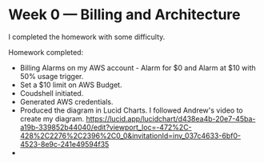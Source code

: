 # Week 0 — Billing and Architecture

I completed the homework with some difficulty. 
 
Homework completed: 
- Billing Alarms on my AWS account - Alarm for $0 and Alarm at $10 with 50% usage trigger. 
- Set a $10 limit on AWS Budget.
- Coudshell initiated.
- Generated AWS credentials. 
- Produced the diagram in Lucid Charts. I followed Andrew's video to create my diagram. https://lucid.app/lucidchart/d438ea4b-20e7-45ba-a19b-339852b44040/edit?viewport_loc=-472%2C-428%2C2276%2C2396%2C0_0&invitationId=inv_037c4633-6bf0-4523-8e9c-241e49594f35
-

